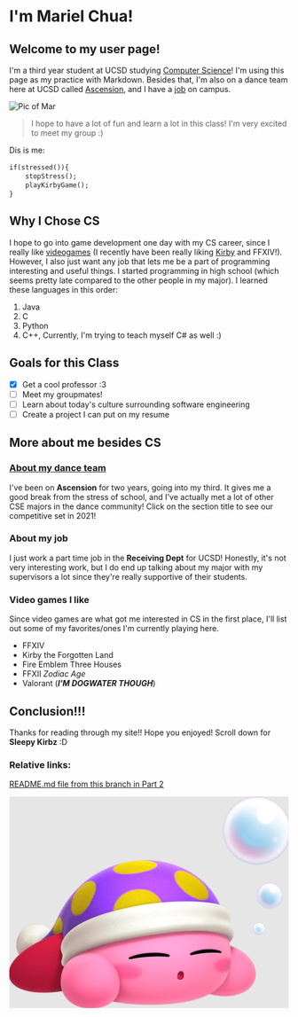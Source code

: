 # I'm Mariel Chua!
## Welcome to my user page!

I'm a third year student at UCSD studying [Computer Science](https://marielchua.github.io/GitHub-Pages/#why-i-chose-cs)! I'm using this page as my practice with Markdown.
Besides that, I'm also on a dance team here at UCSD called [Ascension](https://marielchua.github.io/GitHub-Pages/#about-my-dance-team), and I have a [job](https://marielchua.github.io/GitHub-Pages/#about-my-job) on campus.

![Pic of Mar](Images/Picture%20of%20Mariel.JPG)

> I hope to have a lot of fun and learn a lot in this class! I'm very excited to meet my group :)

Dis is me:
```
if(stressed()){
    stopStress();
    playKirbyGame();
}
```
## Why I Chose CS
I hope to go into game development one day with my CS career, since I really like [videogames](https://marielchua.github.io/GitHub-Pages/#video-games-i-like) (I recently have been really liking [Kirby](https://youtu.be/XBvRzwXxzSQ) and FFXIV!). However, I also just want any job that lets me be a part of programming interesting and useful things. 
I started programming in high school (which seems pretty late compared to the other people in my major). I learned these languages in this order:
1. Java
2. C
3. Python
4. C++, Currently, I'm trying to teach myself C# as well :)

## Goals for this Class
- [x] Get a cool professor :3
- [ ] Meet my groupmates!
- [ ] Learn about today's culture surrounding software engineering
- [ ] Create a project I can put on my resume

## More about me besides CS
### [About my dance team](https://youtu.be/Yd4yXcT6r1I)
I've been on **Ascension** for two years, going into my third. It gives me a good break from the stress of school, and I've actually met a lot of other CSE majors in the dance community! Click on the section title to see our competitive set in 2021!

### About my job
I just work a part time job in the **Receiving Dept** for UCSD! Honestly, it's not very interesting work, but I do end up talking about my major with my supervisors a lot since they're really supportive of their students.

### Video games I like
Since video games are what got me interested in CS in the first place, I'll list out some of my favorites/ones I'm currently playing here.
* FFXIV
* Kirby the Forgotten Land
* Fire Emblem Three Houses
* FFXII *Zodiac Age*
* Valorant (***I'M DOGWATER THOUGH***)

## Conclusion!!!
Thanks for reading through my site!! Hope you enjoyed! Scroll down for **Sleepy Kirbz** :D

### Relative links:
[README.md file from this branch in Part 2](README.md)

![Sleepy Kirby](Images/SleepingKirby.png)